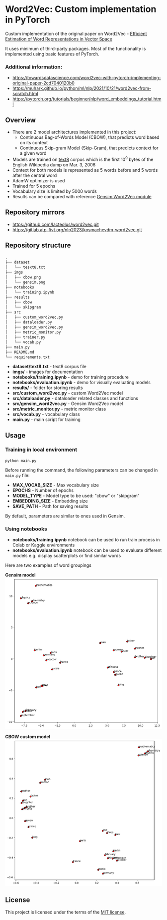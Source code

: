 # Word2Vec: Custom implementation in PyTorch
Custom implementation of the original paper on Word2Vec - [Efficient Estimation of Word Representations in Vector Space](https://arxiv.org/abs/1301.3781)

It uses minimum of third-party packages. Most of the functionality is implemented using basic features of PyTorch.

### Additional information:
* https://towardsdatascience.com/word2vec-with-pytorch-implementing-original-paper-2cd7040120b0
* https://muhark.github.io/python/ml/nlp/2021/10/21/word2vec-from-scratch.html
* https://pytorch.org/tutorials/beginner/nlp/word_embeddings_tutorial.html


## Overview
* There are 2 model architectures implemented in this project:
  - Continuous Bag-of-Words Model (CBOW), that predicts word based on its context
  - Continuous Skip-gram Model (Skip-Gram), that predicts context for a given word
* Models are trained on [text8](http://mattmahoney.net/dc/textdata.html) corpus which is the first 10<sup>9</sup> bytes of the English Wikipedia dump on Mar. 3, 2006
* Context for both models is represented as 5 words before and 5 words after the central word
* AdamW optimizer is used
* Trained for 5 epochs
* Vocabulary size is limited by 5000 words
* Results can be compared with reference [Gensim Word2Vec module](https://radimrehurek.com/gensim/models/word2vec.html) 

## Repository mirrors
- https://github.com/lacteolus/word2vec.git
- https://gitlab.atp-fivt.org/nlp2023/kosmachevdm-word2vec.git

## Repository structure
```
.
├── dataset
│   └── tesxt8.txt
├── imgs
│   ├── cbow.png
│   └── gensim.png
├── notebooks
│   └── training.ipynb
├── results
│   ├── cbow
│   └── skipgram
├── src
│   ├── custom_word2vec.py
│   ├── dataloader.py
│   ├── gensim_word2vec.py
│   ├── metric_monitor.py
│   ├── trainer.py
│   └── vocab.py
├── main.py
├── README.md
└── requirements.txt
```
- **dataset/text8.txt** - text8 corpus file
- **imgs/** - images for documentation
- **notebooks/training.ipynb** - demo for training procedure
- **notebooks/evaluation.ipynb** - demo for visually evaluating models
- **results/** - folder for storing results
- **src/custom_word2vec.py** - custom Word2Vec model
- **src/dataloader.py** - dataloader related classes and functions
- **src/gensim_word2vec.py** - Gensim Word2Vec model
- **src/metric_monitor.py** - metric monitor class
- **src/vocab.py** - vocabulary class
- **main.py** - main script for training

## Usage
### Training in local environment

`python main.py`

Before running the command, the following parameters can be changed in `main.py` file:

- **MAX_VOCAB_SIZE** - Max vocabulary size
- **EPOCHS** - Number of epochs
- **MODEL_TYPE** - Model type to be used: "cbow" or "skipgram"
- **EMBEDDING_SIZE** - Embedding size
- **SAVE_PATH** - Path for saving results

By default, parameters are similar to ones used in Gensim.

### Using notebooks
- **notebooks/training.ipynb** notebook can be used to run train process in Colab or Kaggle environments
- **notebooks/evaluation.ipynb** notebook can be used to evaluate different models e.g. display scatterplots or find similar words

Here are two examples of word groupings

**Gensim model**
![](/imgs/gensim.png)

**CBOW custom model**
![Tux, the Linux mascot](/imgs/cbow.png)

## License
This project is licensed under the terms of the [MIT license](https://choosealicense.com/licenses/mit).